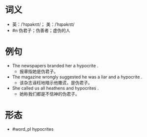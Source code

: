 # 词义
- 英：/ˈhɪpəkrɪt/； 美：/ˈhɪpəkrɪt/
- #n 伪君子；伪善者；虚伪的人
# 例句
- The newspapers branded her a hypocrite .
	- 报章指她是伪君子。
- The magazine wrongly suggested he was a liar and a hypocrite .
	- 该杂志诬枉地暗示他撒谎，是伪君子。
- She called us all heathens and hypocrites .
	- 她称我们都是不信神的伪君子。
# 形态
- #word_pl hypocrites
